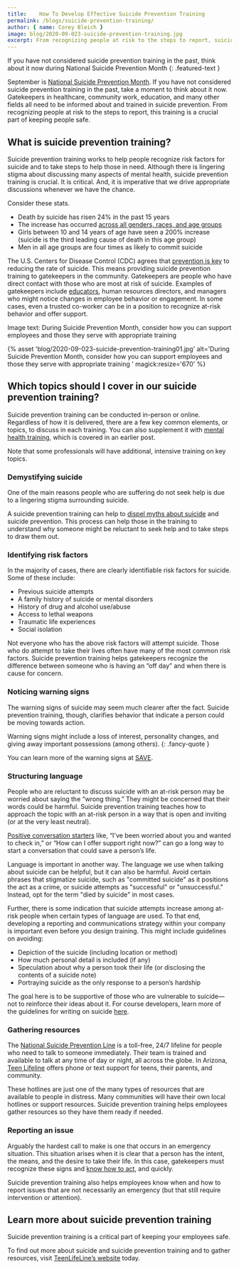 ```yaml
---
title:    How To Develop Effective Suicide Prevention Training
permalink: /blogs/suicide-prevention-training/
author: { name: Corey Bleich }
image: blog/2020-09-023-suicide-prevention-training.jpg
excerpt: From recognizing people at risk to the steps to report, suicide prevention training is a crucial part of keeping people safe. Here's how to develop an effective program.
---
```


If you have not considered suicide prevention training in the past, think about it now during National Suicide Prevention Month
{: .featured-text }

September is [National Suicide Prevention Month](https://suicidepreventionlifeline.org/promote-national-suicide-prevention-month/). If you have not considered suicide prevention training in the past, take a moment to think about it now. Gatekeepers in healthcare, community work, education, and many other fields all need to be informed about and trained in suicide prevention. From recognizing people at risk to the steps to report, this training is a crucial part of keeping people safe. 

## What is suicide prevention training? 

Suicide prevention training works to help people recognize risk factors for suicide and to take steps to help those in need. Although there is lingering stigma about discussing many aspects of mental health, suicide prevention training is crucial. It is critical. And, it is imperative that we drive appropriate discussions whenever we have the chance. 

Consider these stats.

* Death by suicide has risen 24% in the past 15 years
* The increase has occurred [across all genders, races, and age groups](https://www.usatoday.com/story/news/2016/04/22/suicide-rate-rise-us/83284568/)
* Girls between 10 and 14 years of age have seen a 200% increase (suicide is the third leading cause of death in this age group)
* Men in all age groups are four times as likely to commit suicide

The U.S. Centers for Disease Control (CDC) agrees that [prevention is key](https://www.cdc.gov/violenceprevention/pdf/asap_suicide_issue2-a.pdf) to reducing the rate of suicide. This means providing suicide prevention training to gatekeepers in the community. Gatekeepers are people who have direct contact with those who are most at risk of suicide. Examples of gatekeepers include [educators](https://teenlifeline.org/teen-topics/educators/), human resources directors, and managers who might notice changes in employee behavior or engagement. In some cases, even a trusted co-worker can be in a position to recognize at-risk behavior and offer support.

Image text: During Suicide Prevention Month, consider how you can support employees and those they serve with appropriate training 

{% asset 'blog/2020-09-023-suicide-prevention-training01.jpg'
   alt='During Suicide Prevention Month, consider how you can support employees and those they serve with appropriate training '
   magick:resize='670' %}

## Which topics should I cover in our suicide prevention training? 

Suicide prevention training can be conducted in-person or online. Regardless of how it is delivered, there are a few key common elements, or topics, to discuss in each training. You can also supplement it with [mental health training](/blog/mental-health-training/), which is covered in an earlier post. 

Note that some professionals will have additional, intensive training on key topics. 

### Demystifying suicide

One of the main reasons people who are suffering do not seek help is due to a lingering stigma surrounding suicide. 

A suicide prevention training can help to [dispel myths about suicide](https://www.aetna.com/health-guide/suicide-myths-and-facts.html) and suicide prevention. This process can help those in the training to understand why someone might be reluctant to seek help and to take steps to draw them out.

### Identifying risk factors

In the majority of cases, there are clearly identifiable risk factors for suicide. Some of these include:

* Previous suicide attempts
* A family history of suicide or mental disorders
* History of drug and alcohol use/abuse
* Access to lethal weapons
* Traumatic life experiences
* Social isolation

Not everyone who has the above risk factors will attempt suicide. Those who do attempt to take their lives often have many of the most common risk factors. Suicide prevention training helps gatekeepers recognize the difference between someone who is having an “off day” and when there is cause for concern.

### Noticing warning signs

The warning signs of suicide may seem much clearer after the fact. Suicide prevention training, though, clarifies behavior that indicate a person could be moving towards action. 

Warning signs might include a loss of interest, personality changes, and giving away important possessions (among others).
{: .fancy-quote }

You can learn more of the warning signs at [SAVE](https://save.org/about-suicide/warning-signs-risk-factors-protective-factors/). 

### Structuring language

People who are reluctant to discuss suicide with an at-risk person may be worried about saying the “wrong thing.” They might be concerned that their words could be harmful. Suicide prevention training teaches how to approach the topic with an at-risk person in a way that is open and inviting (or at the very least neutral). 

[Positive conversation starters](https://www.helpguide.org/articles/suicide-prevention/suicide-prevention.htm) like, “I've been worried about you and wanted to check in,” or “How can I offer support right now?” can go a long way to start a conversation that could save a person’s life.

Language is important in another way. The language we use when talking about suicide can be helpful, but it can also be harmful. Avoid certain phrases that stigmatize suicide, such as "committed suicide" as it positions the act as a crime, or suicide attempts as "successful" or "unsuccessful." Instead, opt for the term "died by suicide" in most cases. 

Further, there is some indication that suicide attempts increase among at-risk people when certain types of language are used. To that end, developing a reporting and communications strategy within your company is important even before you design training. This might include guidelines on avoiding:

* Depiction of the suicide (including location or method)
* How much personal detail is included (if any)
* Speculation about why a person took their life (or disclosing the contents of a suicide note)
* Portraying suicide as the only response to a person’s hardship

The goal here is to be supportive of those who are vulnerable to suicide—not to reinforce their ideas about it. For course developers, learn more of the guidelines for writing on suicide [here](https://reportingonsuicide.org/recommendations/#dodonts). 

### Gathering resources

The [National Suicide Prevention Line](https://suicidepreventionlifeline.org/) is a toll-free, 24/7 lifeline for people who need to talk to someone immediately. Their team is trained and available to talk at any time of day or night, all across the globe. In Arizona, [Teen Lifeline](https://teenlifeline.org/) offers phone or text support for teens, their parents, and community.

These hotlines are just one of the many types of resources that are available to people in distress. Many communities will have their own local hotlines or support resources. Suicide prevention training helps employees gather resources so they have them ready if needed.

### Reporting an issue

Arguably the hardest call to make is one that occurs in an emergency situation. This situation arises when it is clear that a person has the intent, the means, and the desire to take their life. In this case, gatekeepers must recognize these signs and [know how to act](https://psychcentral.com/lib/what-to-do-when-you-think-someone-is-suicidal/), and quickly.

Suicide prevention training also helps employees know when and how to report issues that are not necessarily an emergency (but that still require intervention or attention).

## Learn more about suicide prevention training 

Suicide prevention training is a critical part of keeping your employees safe. 

To find out more about suicide and suicide prevention training and to gather resources, visit [TeenLifeLine’s website](https://teenlifeline.org/resources/) today. 

